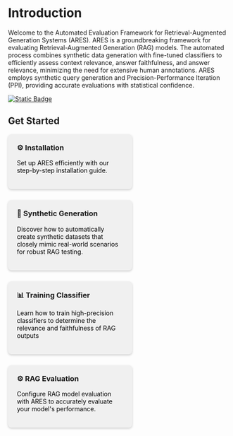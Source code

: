 # Introduction

Welcome to the Automated Evaluation Framework for Retrieval-Augmented Generation Systems (ARES). ARES is a groundbreaking framework for evaluating Retrieval-Augmented Generation (RAG) models. The automated process combines synthetic data generation with fine-tuned classifiers to efficiently assess context relevance, answer faithfulness, and answer relevance, minimizing the need for extensive human annotations. ARES employs synthetic query generation and Precision-Performance Iteration (PPI), providing accurate evaluations with statistical confidence. 

<a href="https://arxiv.org/abs/2311.09476">
    <img alt="Static Badge" src="https://img.shields.io/badge/Read-ARES%20Paper-blue?style=flat&link=https%3A%2F%2Farxiv.org%2Fabs%2F2311.09476">
</a>

## Get Started

<style>
.box-link {
    flex: 0 0 calc(50% - 10px); 
    padding: 20px;
    margin: 5px;
    background: #f0f0f0;
    border-radius: 8px;
    box-shadow: 0 2px 5px rgba(0,0,0,0.2);
    transition: box-shadow 0.3s ease-in-out, border 0.3s ease-in-out;
    text-decoration: none;
    color: inherit;
}
.container {
    display: flex;
    flex-wrap: wrap;
    justify-content: flex-start;
    text-align: left;
    gap: 15px;
}
.box {
    padding: 20px;
    margin-bottom: 10px; /* Adds space between rows */
    flex: 0 0 48%; /* Ensures that only two boxes will fit in one row */
    background: #f0f0f0;
    border-radius: 8px;
    box-shadow: 0 2px 5px rgba(0,0,0,0.2);
    transition: box-shadow 0.3s ease-in-out, border 0.3s ease-in-out;
    text-decoration: none;
    color: inherit;
}
.box:hover {
    box-shadow: 0 4px 10px rgba(0,0,0,0.3);
    border-color: #333; /* Or any other color for the outline */
    border: 1px solid #333;
}
.box h3 {
    margin-top: 0;
}

.box p{
    color: black;
}
</style>

<div class="container">

<a href="installation/" class="box">
    <h3 style="margin-top: 0px;">⚙️ Installation</h3>
    <p>Set up ARES efficiently with our step-by-step installation guide.</p>
</a>


<a href="synth_gen/" class="box">
    <h3 style="margin-top: 0px;">💪  Synthetic Generation</h3>
    <p>Discover how to automatically create synthetic datasets that closely mimic real-world scenarios for robust RAG testing.</p>
</a>

<a href="training_classifier/" class="box">
    <h3 style="margin-top: 0px;">📊 Training Classifier</h3>
    <p>Learn how to train high-precision classifiers to determine the relevance and faithfulness of RAG outputs</p>
</a>


<a href="rag_eval/" class="box">
    <h3 style="margin-top: 0px;">⚙️ RAG Evaluation</h3>
    <p>Configure RAG model evaluation with ARES to accurately evaluate your model's performance.</p>
</a>


</div>